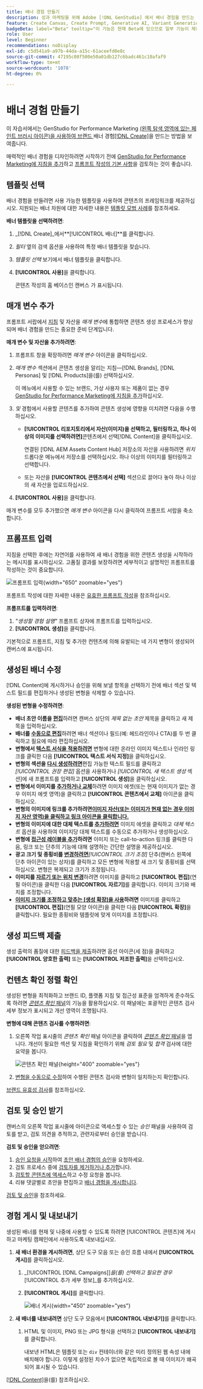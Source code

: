 ```yaml
---
title: 배너 경험 만들기
description: 성과 마케팅을 위해 Adobe [!DNL GenStudio] 에서 배너 경험을 만드는 방법을 알아봅니다.
feature: Create Canvas, Create Prompt, Generative AI, Variant Generation, Content Generation
badgeBeta: label="Beta" tooltip="이 기능은 현재 Beta에 있으므로 일부 기능이 제한되거나 변경될 수 있습니다."
role: User
level: Beginner
recommendations: noDisplay
exl-id: c5d541a9-a97b-44da-a15c-61aceefd0e8c
source-git-commit: 47195c08f500e50a01db127c6badc461c10afaf9
workflow-type: tm+mt
source-wordcount: '1078'
ht-degree: 0%

---
```


# 배너 경험 만들기

이 자습서에서는 GenStudio for Performance Marketing [(왼쪽 탐색 영역에 있는 페인트 브러시 아이콘)을 사용하여 브랜드 ](banner-experiences.md)배너 경험[[!DNL Create]](/help/user-guide/create/overview.md)을 만드는 방법을 보여줍니다.

매력적인 배너 경험을 디자인하려면 시작하기 전에 [GenStudio for Performance Marketing에 지침을 추가](/help/user-guide/guidelines/add-guidelines.md)하고 [프롬프트 작성의 기본 사항](/help/user-guide/effective-prompts.md)을 검토하는 것이 좋습니다.

## 템플릿 선택

배너 경험을 만들려면 사용 가능한 템플릿을 사용하여 콘텐츠의 프레임워크를 제공하십시오. 지원되는 배너 차원에 대한 자세한 내용은 [템플릿 모범 사례](/help/user-guide/content/best-practices-for-templates.md#follow-channel-specific-template-guidelines)를 참조하세요.

**배너 템플릿을 선택하려면**:

1. _[!DNL Create]_에서&#x200B;**[!UICONTROL 배너]**를 클릭합니다.
1. _필터_ 옆의 검색 옵션을 사용하여 특정 배너 템플릿을 찾습니다.
1. _템플릿 선택_ 보기에서 배너 템플릿을 클릭합니다.
1. **[!UICONTROL 사용]**&#x200B;을 클릭합니다.

   콘텐츠 작성의 홈 베이스인 캔버스 가 표시됩니다.

## 매개 변수 추가

프롬프트 서랍에서 [지침](/help/user-guide/guidelines/overview.md) 및 자산을 _매개 변수_&#x200B;에 통합하면 콘텐츠 생성 프로세스가 향상되며 배너 경험을 만드는 중요한 준비 단계입니다.

**매개 변수 및 자산을 추가하려면**:

1. 프롬프트 창을 확장하려면 _매개 변수_ 아이콘을 클릭하십시오.
1. _매개 변수_ 섹션에서 콘텐츠 생성을 알리는 지침—[!DNL Brands], [!DNL Personas] 및 [!DNL Products]을(를) 선택하십시오.

   이 메뉴에서 사용할 수 있는 브랜드, 가상 사용자 또는 제품이 없는 경우 [GenStudio for Performance Marketing에 지침을 추가](/help/user-guide/guidelines/add-guidelines.md)하십시오.

1. *및* 경험에서 사용할 콘텐츠를 추가하여 콘텐츠 생성에 영향을 미치려면 다음을 수행하십시오.
   * **[!UICONTROL 리포지토리에서 자산(이미지)을 선택하고, 필터링하고, 하나 이상의 이미지를 선택하려면]**&#x200B;콘텐츠에서 선택[!DNL Content]을 클릭하십시오.

     연결된 [!DNL AEM Assets Content Hub] 저장소의 자산을 사용하려면 _위치_ 드롭다운 메뉴에서 저장소를 선택하십시오. 하나 이상의 이미지를 필터링하고 선택합니다.

   * 또는 자산을 **[!UICONTROL 콘텐츠에서 선택]** 섹션으로 끌어다 놓아 하나 이상의 새 자산을 업로드하십시오.
1. **[!UICONTROL 사용]**&#x200B;을 클릭합니다.

매개 변수를 모두 추가했으면 _매개 변수_ 아이콘을 다시 클릭하여 프롬프트 서랍을 축소합니다.

## 프롬프트 입력

지침을 선택한 후에는 자연어를 사용하여 새 배너 경험을 위한 콘텐츠 생성을 시작하라는 메시지를 표시하십시오. 고품질 결과를 보장하려면 세부적이고 설명적인 프롬프트를 작성하는 것이 중요합니다.

![프롬프트 입력](/help/assets/prompt-displayad.png){width="650" zoomable="yes"}

프롬프트 작성에 대한 자세한 내용은 [유효한 프롬프트 작성](/help/user-guide/effective-prompts.md)을 참조하십시오.

**프롬프트를 입력하려면**:

1. _&quot;생성할 경험 설명&quot;_ 프롬프트 상자에 프롬프트를 입력하십시오.
1. **[!UICONTROL 생성]**&#x200B;을 클릭합니다.

기본적으로 프롬프트, 지침 및 추가한 컨텐츠에 의해 유발되는 네 가지 변형이 생성되어 캔버스에 표시됩니다.

## 생성된 배너 수정

[!DNL Content]에 게시하거나 승인을 위해 보낼 항목을 선택하기 전에 배너 섹션 및 텍스트 필드를 편집하거나 생성된 변형을 삭제할 수 있습니다.

**생성된 변형을 수정하려면**:

* **배너 초안 이름을 [편집](/help/user-guide/create/manage-variants.md#change-draft-name)**&#x200B;하려면 캔버스 상단의 _제목 없는 초안_ 제목을 클릭하고 새 제목을 입력하십시오.
* **배너를 [수동으로 편집](/help/user-guide/create/manage-variants.md#manually-edit-text)**&#x200B;하려면 배너 섹션이나 필드(예: 헤드라인이나 CTA)를 두 번 클릭하고 필요에 따라 편집하십시오.
* **변형에서 [텍스트 서식을 적용하려면](/help/user-guide/create/manage-variants.md#manually-edit-text)** 변형에 대한 온라인 이미지 텍스트나 인라인 링크를 클릭한 다음 **[!UICONTROL 텍스트 서식 지정]**&#x200B;을 클릭하십시오.
* **변형의 섹션을 [다시 생성하려면](/help/user-guide/create/manage-variants.md#re-generate-sections)**&#x200B;편집 가능한 텍스트 필드를 클릭하고 _[!UICONTROL 권장 편집]_ 옵션을 사용하거나 _[!UICONTROL 새 텍스트 생성_ 섹션]에 새 프롬프트를 입력하고 **[!UICONTROL 생성]**&#x200B;을 클릭하십시오.
* **변형에서 이미지를 [추가하거나 교체](/help/user-guide/create/manage-variants.md#swap-image)**&#x200B;하려면 이미지 에셋(또는 현재 이미지가 없는 경우 이미지 에셋 영역)을 클릭하고 **[!UICONTROL 콘텐츠에서 교체]** 아이콘을 클릭하십시오.
* **변형의 이미지에 링크를 추가하려면[이미지 자산(또는 이미지가 현재 없는 경우 이미지 자산 영역)을 클릭하고 링크 아이콘을 클릭합니다.](/help/user-guide/create/manage-variants.md#add-image-link)**
* **변형의 이미지에 대한 대체 텍스트를 [추가하려면](/help/user-guide/create/manage-variants.md#add-alt-text-for-images)** 이미지 에셋을 클릭하고 _대체 텍스트_ 옵션을 사용하여 이미지당 대체 텍스트를 수동으로 추가하거나 생성하십시오.
* **변형에 [접근성 레이블을 추가](/help/user-guide/create/manage-variants.md#add-accessibility-labels)하려면** 이미지 또는 call-to-action 링크를 클릭한 다음, 링크 또는 단추의 기능에 대해 설명하는 간단한 설명을 제공하십시오.
* **광고 크기 및 종횡비를 [변경하려면](/help/user-guide/create/manage-variants.md#change-aspect-ratio)**_[!UICONTROL 크기 조정]_ 단추(캔버스 왼쪽에 단추 아이콘이 있는 상자)를 클릭하고 모든 변형에 적용할 새 크기 및 종횡비를 선택하십시오. 변형은 복제되고 크기가 조정됩니다.
* **이미지를 [자르기 또는 위치 변경](/help/user-guide/create/manage-variants.md#crop-assets)**&#x200B;하려면 이미지를 클릭하고 **[!UICONTROL 편집]**(연필 아이콘)을 클릭한 다음 **[!UICONTROL 자르기]**&#x200B;를 클릭합니다. 이미지 크기와 배치를 조정합니다.
* **[이미지 크기를 조정하고 맞추는 [생성 확장]을 사용](/help/user-guide/create/manage-variants.md#use-generative-expand)하려면** 이미지를 클릭하고 **[!UICONTROL 편집]**(연필 모양 아이콘)을 클릭한 다음 **[!UICONTROL 확장]**&#x200B;을 클릭합니다. 필요한 종횡비와 템플릿에 맞게 이미지를 조정합니다.

<!-- # Preview for device
When revising and preparing email experiences, you can toggle between previews for desktop and mobile views to ensure coherence and visual appeal of draft variants.
**To preview variants for desktop and mobile devices** toggle the device preview option—between **desktop** and **mobile**—in the right menu bar (computer and phone icons) to preview how variants appear. -->

## 생성 피드백 제출

생성 출력의 품질에 대한 [피드백을 제출](/help/user-guide/create/manage-variants.md#generation-feedback)하려면 옵션 아이콘(세 점)을 클릭하고 **[!UICONTROL 양호한 출력]** 또는 **[!UICONTROL 저조한 출력]**&#x200B;을 선택하십시오.

## 컨텐츠 확인 정렬 확인

생성된 변형을 최적화하고 브랜드 ID, 플랫폼 지침 및 접근성 표준을 엄격하게 준수하도록 하려면 [_콘텐츠 확인_ 패널](/help/user-guide/guidelines/brand-validation.md#content-check-panel)의 기능을 활용하십시오. 이 패널에는 포괄적인 콘텐츠 검사 세부 정보가 표시되고 개선 영역이 조명됩니다.

**변형에 대해 콘텐츠 검사를 수행하려면**:

1. 오른쪽 작업 표시줄의 _콘텐츠 확인_ 패널 아이콘을 클릭하여 [_콘텐츠 확인_ 패널](/help/user-guide/guidelines/brand-validation.md#content-check-panel)을 엽니다. 개선이 필요한 섹션 및 지침을 확인하기 위해 _검토 필요_ 및 _합격_ 검사에 대한 요약을 봅니다.

   ![_콘텐츠 확인_ 패널](/help/assets/content-check-panel.png){height="400" zoomable="yes"}

1. [변형을 수동으로 수정](#revise-generated-banners)하여 수행된 콘텐츠 검사와 변형이 일치하는지 확인합니다.

[브랜드 유효성 검사](/help/user-guide/guidelines/brand-validation.md)를 참조하십시오.

## 검토 및 승인 받기

캔버스의 오른쪽 작업 표시줄에 아이콘으로 액세스할 수 있는 _승인_ 패널을 사용하여 검토를 받고, 검토 의견을 추적하고, 관련자로부터 승인을 받습니다.

**검토 및 승인을 얻으려면**:

1. [승인 요청을 시작](/help/user-guide/approvals/request-review.md)하여 [초안 배너 경험의 승인](/help/user-guide/approvals/approve-content.md)을 요청하세요.
1. 검토 프로세스 중에 [검토자를 제거하거나 추가](/help/user-guide/approvals/review-and-edit.md#manage-approvals)합니다.
1. [검토할 콘텐츠에 액세스](/help/user-guide/approvals/review-and-edit.md#access-content-for-review)하고 수정 요청을 봅니다.
1. 리뷰 댓글별로 초안을 편집하고 [배너 경험을 게시합니다](#publish-and-export-experience).

[검토 및 승인](/help/user-guide/approvals/overview.md)을 참조하세요.

## 경험 게시 및 내보내기

생성된 배너를 현재 및 나중에 사용할 수 있도록 하려면 [!UICONTROL 콘텐츠]에 게시하고 마케팅 캠페인에서 사용하도록 내보내십시오.

1. **새 배너 환경을 게시하려면**, 상단 도구 모음 또는 승인 흐름 내에서 **[!UICONTROL 게시]**&#x200B;를 클릭하십시오.
   1. _[!UICONTROL [!DNL Campaigns]]_을(를) 선택하고 필요한 경우_[!UICONTROL &#x200B;추가 세부 정보&#x200B;]_를 추가하십시오.
   1. **[!UICONTROL 게시]**&#x200B;를 클릭합니다.

      ![배너 게시](/help/assets/publish-displayad.png){width="450" zoomable="yes"}

1. **새 배너를 내보내려면** 상단 도구 모음에서 **[!UICONTROL 내보내기]**&#x200B;를 클릭합니다.
   1. HTML 및 이미지, PNG 또는 JPG 형식을 선택하고 **[!UICONTROL 내보내기]**&#x200B;를 클릭합니다.

      내보낸 HTML은 템플릿 또는 `div` 컨테이너와 같은 미리 정의된 웹 속성 내에 배치해야 합니다. 이렇게 설정된 치수가 없으면 독립적으로 볼 때 이미지가 왜곡되어 표시될 수 있습니다.

[[!DNL Content]](/help/user-guide/content/overview.md#search-and-find-approved-content)을(를) 참조하십시오.

